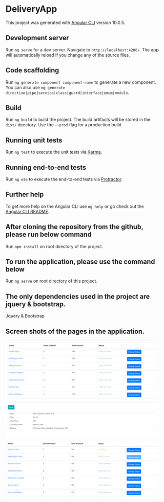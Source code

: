 # DeliveryApp

This project was generated with [Angular CLI](https://github.com/angular/angular-cli) version 10.0.5.

## Development server

Run `ng serve` for a dev server. Navigate to `http://localhost:4200/`. The app will automatically reload if you change any of the source files.

## Code scaffolding

Run `ng generate component component-name` to generate a new component. You can also use `ng generate directive|pipe|service|class|guard|interface|enum|module`.

## Build

Run `ng build` to build the project. The build artifacts will be stored in the `dist/` directory. Use the `--prod` flag for a production build.

## Running unit tests

Run `ng test` to execute the unit tests via [Karma](https://karma-runner.github.io).

## Running end-to-end tests

Run `ng e2e` to execute the end-to-end tests via [Protractor](http://www.protractortest.org/).

## Further help

To get more help on the Angular CLI use `ng help` or go check out the [Angular CLI README](https://github.com/angular/angular-cli/blob/master/README.md).

## After cloning the repository from the github, please run below command

Run `npm install` on root directory of the project.

## To run the application, please use the command below

Run `ng serve` on root directory of this project.

## The only dependencies used in the project are jquery & bootstrap.
Jquery & Bootstrap

## Screen shots of the pages in the application.
!['Orders Page'](src/assets/images/orders.PNG?raw=true "Orders Page")
!['Order Details Page'](src/assets/images/orderdetails.PNG?raw=true "Order Details Page")
!['Screen shot'](src/assets/images/screen3.PNG?raw=true "Order Details Page")


